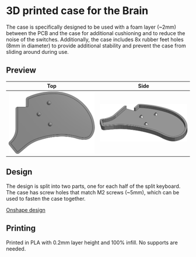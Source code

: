 # 3D printed case for the Brain

The case is specifically designed to be used with a foam layer (~2mm) between the PCB and the case for additional cushioning and to reduce the noise of the switches. Additionally, the case includes 8x rubber feet holes (8mm in diameter) to provide additional stability and prevent the case from sliding around during use.

## Preview

| Top | Side |
| --- | ---  |
| ![](../../gallery/case/top.png) | ![](../../gallery/case/side.png) |

## Design

The design is split into two parts, one for each half of the split keyboard. The case has screw holes that match M2 screws (~5mm), which can be used to fasten the case together.

[Onshape design](https://cad.onshape.com/documents/ca702f1514417f775ac77674/w/a5f5f447b02d600e7c1a381b/e/59998fea22245e9ac184edc3?renderMode=0&uiState=6429dd2270aad826e190cf0d)

## Printing

Printed in PLA with 0.2mm layer height and 100% infill. No supports are needed.